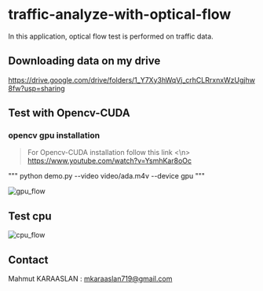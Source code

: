 # traffic-analyze-with-optical-flow

In this application, optical flow test is performed on traffic data.


## Downloading data on my drive
https://drive.google.com/drive/folders/1_Y7Xy3hWqVj_crhCLRrxnxWzUgjhw8fw?usp=sharing

## Test with Opencv-CUDA

###  opencv gpu installation 

> For Opencv-CUDA installation follow this link <\n>
https://www.youtube.com/watch?v=YsmhKar8oOc

""" python demo.py --video video/ada.m4v --device gpu """

![gpu_flow](https://github.com/KARAASLAN-AI/traffic-analyze-with-optical-flow/blob/main/images/flow_gpu.gif)

## Test cpu

![cpu_flow](https://github.com/KARAASLAN-AI/traffic-analyze-with-optical-flow/blob/main/images/flow_cpu.gif)

## Contact

Mahmut KARAASLAN : mkaraaslan719@gmail.com
